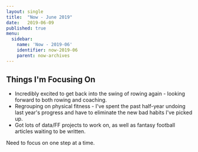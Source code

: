 ```yaml
---
layout: single
title:  "Now - June 2019"
date:   2019-06-09
published: true
menu:
  sidebar:
    name: 'Now - 2019-06'
    identifier: now-2019-06
    parent: now-archives
---
```

## Things I'm Focusing On

- Incredibly excited to get back into the swing of rowing again - looking forward to both rowing and coaching.
- Regrouping on physical fitness - I've spent the past half-year undoing last year's progress and have to eliminate the new bad habits I've picked up.
- Got lots of data/FF projects to work on, as well as fantasy football articles waiting to be written.

Need to focus on one step at a time.
